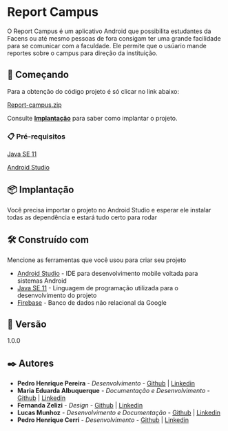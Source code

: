 # Report Campus

O Report Campus é um aplicativo Android que possibilita estudantes da Facens
ou até mesmo pessoas de fora consigam ter uma grande facilidade para se 
comunicar com a faculdade. Ele permite que o usúario mande reportes sobre o 
campus para direção da instituição.

## 🚀 Começando

Para a obtenção do código projeto é só clicar no link abaixo:

[Report-campus.zip](https://github.com/Report-Campus/Report-Campus/archive/refs/heads/master.zip)

Consulte **[Implantação](#-implanta%C3%A7%C3%A3o)** para saber como implantar o projeto.

### 📋 Pré-requisitos

[Java SE 11](https://www.oracle.com/br/java/technologies/javase/jdk11-archive-downloads.html)

[Android Studio](https://developer.android.com/studio?hl=pt&gclid=Cj0KCQiA99ybBhD9ARIsALvZavWTs13M-nUibRyJ9T9rYoIVgKbli9b9-DQq976gQ30o1hqTX4lm4_gaAmvVEALw_wcB&gclsrc=aw.ds)

## 📦 Implantação

Você precisa importar o projeto no Android Studio e esperar ele 
instalar todas as dependência e estará tudo certo para rodar

## 🛠️ Construído com

Mencione as ferramentas que você usou para criar seu projeto

* [Android Studio](https://developer.android.com/studio?hl=pt&gclid=Cj0KCQiA99ybBhD9ARIsALvZavWTs13M-nUibRyJ9T9rYoIVgKbli9b9-DQq976gQ30o1hqTX4lm4_gaAmvVEALw_wcB&gclsrc=aw.ds) - IDE para desenvolvimento mobile voltada para sistemas Android
* [Java SE 11](https://www.oracle.com/br/java/technologies/javase/jdk11-archive-downloads.html) - Linguagem de programação utilizada para o desenvolvimento do projeto
* [Firebase](https://firebase.google.com) - Banco de dados não relacional da Google

## 📌 Versão

1.0.0

## ✒️ Autores

* **Pedro Henrique Pereira** - *Desenvolvimento* - [Github](https://github.com/pedrohp28) | [Linkedin](https://www.linkedin.com/in/pedro-h-pereira-dev)
* **Maria Eduarda Albuquerque** - *Documentação e Desenvolvimento* - [Github](https://github.com/MariaEduardaCox) | [Linkedin](https://www.linkedin.com/in/maria-eduarda-reis-9a7067221)
* **Fernanda Zelizi** - *Design* - [Github](https://github.com/fernandazelizi) | [Linkedin](https://www.linkedin.com/in/fernanda-zelizi)
* **Lucas Munhoz** - *Desenvolvimento e Documentação* - [Github](https://github.com/munhoz2k) | [Linkedin](https://www.linkedin.com/in/lucas-munhoz-b946131a5)
* **Pedro Henrique Cerri** - *Desenvolvimento* - [Github](https://github.com/Cerripedro) | [Linkedin](https://www.linkedin.com/mwlite/in/pedro-cerri-52b9521bb)

